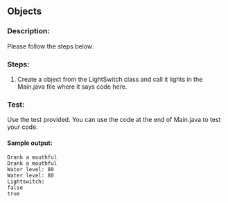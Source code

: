 ## Objects
### Description:
Please follow the steps below:

### Steps:
1. Create a object from the LightSwitch class and call it lights in the Main.java file where it says code here.

### Test:
Use the test provided. You can use the code at the end of Main.java to test your code.

#### Sample output:
```
Drank a mouthful
Drank a mouthful
Water level: 80
Water level: 80
Lightswitch:
false
true
```